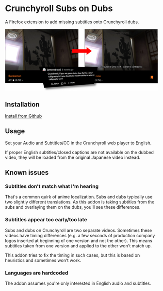 # Crunchyroll Subs on Dubs

A Firefox extension to add missing subtitles onto Crunchyroll dubs.

![example](overview.png)

## Installation

[Install from Github](https://github.com/crsod/crsod/releases/latest)

## Usage

Set your Audio and Subtitles/CC in the Crunchyroll web player to English.

If proper English subtitles/closed captions are not available on the dubbed video,
they will be loaded from the original Japanese video instead.

## Known issues

### Subtitles don't match what I'm hearing

That's a common quirk of anime localization. Subs and dubs typically use
two slightly different translations.  As this addon is taking subtitles
from the subs and overlaying them on the dubs, you'll see these
differences.

### Subtitles appear too early/too late

Subs and dubs on Crunchyroll are two separate videos.
Sometimes these videos have timing differences (e.g. a few seconds of
production company logos inserted at beginning of one version and not the other).
This means subtitles taken from one version and applied to the other won't
match up.

This addon tries to fix the timing in such cases,
but this is based on heuristics and sometimes won't work.

### Languages are hardcoded

The addon assumes you're only interested in English audio and subtitles.
